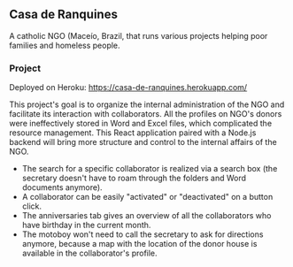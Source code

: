 ## Casa de Ranquines

A catholic NGO (Maceío, Brazil, that runs various projects helping poor families and homeless people.

### Project

Deployed on Heroku: https://casa-de-ranquines.herokuapp.com/

This project's goal is to organize the internal administration of the NGO and facilitate its interaction with collaborators.
All the profiles on NGO's donors were ineffectively stored in Word and Excel files, which complicated the resource management.
This React application paired with a Node.js backend will bring more structure and control to the internal affairs of the NGO.
* The search for a specific collaborator is realized via a search box (the secretary doesn't have to roam through the folders and Word documents anymore).
* A collaborator can be easily "activated" or "deactivated" on a button click.
* The anniversaries tab gives an overview of all the collaborators who have birthday in the current month.
* The motoboy won't need to call the secretary to ask for directions anymore, because a map with the location of the donor house is available in the collaborator's profile.
